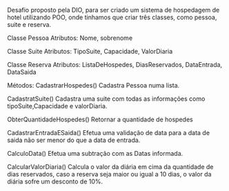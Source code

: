 Desafio proposto pela DIO, para ser criado um sistema de hospedagem de hotel utilizando POO, onde tinhamos que criar três classes, como pessoa, suite e reserva.

Classe Pessoa
Atributos: Nome, sobrenome

Classe Suite
Atributos: TipoSuite, Capacidade, ValorDiaria

Classe Reserva
Atributos: ListaDeHospedes, DiasReservados, DataEntrada, DataSaida

Métodos:
CadastrarHospedes()
Cadastra Pessoa numa lista.

CadastratSuite()
Cadastra uma suite com todas as informações como tipoSuite,Capacidade e valorDiaria.

ObterQuantidadeHospedes()
Retornar a quantidade de hospedes 

CadastrarEntradaESaida()
Efetua uma validação de data para a data de saida não ser menor do que a data de entrada.

CalculoData()
Efetua uma subtração com as Datas informada.

CalcularValorDiaria()
Calcula o valor da diária em cima da quantidade de dias reservados,
caso a reserva seja maior ou igual a 10 dias, o valor da diária sofre um desconto
de 10%.
